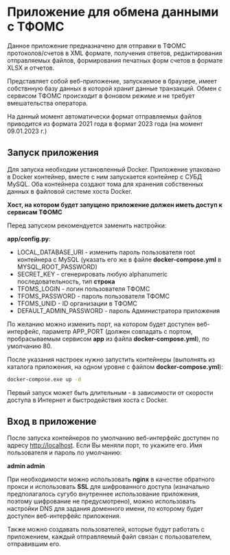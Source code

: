 # Приложение для обмена данными с ТФОМС
Данное приложение предназначено для отправки в ТФОМС протоколов/счетов в XML формате, получения ответов, редактирования отправляемых файлов, формирования печатных форм счетов в формате XLSX и отчетов.

Представляет собой веб-приложение, запускаемое в браузере, имеет собствнную базу данных в которой хранит данные транзакций. Обмен с сервисом ТФОМС происходит в фоновом режиме и не требует вмешательства оператора.

На данный момент автоматически формат отправляемых файлов приводится из формата 2021 года в формат 2023 года (на момент 09.01.2023 г.)

## Запуск приложения

Для запуска необходим установленный Docker. Приложение упаковано в Docker контейнер, вместе с ним запускается контейнер с СУБД MySQL. Оба контейнера создают тома для хранения собственных данных в файловой системе хоста Docker.

**Хост, на котором будет запущено приложение должен иметь доступ к сервисам ТФОМС**

Перед запуском рекомендуется заменить настройки:

**app/config.py**:
- LOCAL_DATABASE_URI - изменить пароль пользователя root контейнера с MySQL (указать его же в файле **docker-compose.yml** в MYSQL_ROOT_PASSWORD)
- SECRET_KEY - сгенерировать любую alphanumeric последовательность, тип **строка**
- TFOMS_LOGIN - логин пользователя ТФОМС
- TFOMS_PASSWORD - пароль пользователя ТФОМС
- TFOMS_UNID - ID организации в ТФОМС
- DEFAULT_ADMIN_PASSWORD - пароль Администратора приложения

По желанию можно изменить порт, на котором будет доступен веб-интерфейс, параметр APP_PORT (должен совпадать с портом, пробрасываемым сервисом **app** из файла **docker-compose.yml**), по умолчанию 80.

После указания настроек нужно запустить контейнеры (выполнять из каталога приложения, на одном уровне с файлом **docker-compose.yml**):

```sh
docker-compose.exe up -d
```

Первый запуск может быть длительным - в зависимости от скорости доступа в Интернет и быстродействия хоста с Docker.

## Вход в приложение

После запуска контейнеров по умолчанию веб-интерфейс доступен по адресу <http://localhost>. Если Вы меняли порт, то укажите его.
Имя пользователя и пароль по умолчанию: 

**admin admin**

При необходимости можно использовать **nginx** в качестве обратного прокси и использовать **SSL** для шифрованного доступа (изначально предполагалось сугубо внутреннее использование приложения, поэтому шифрование не предусмотрено), можно использовать настройки DNS для задания доменного имени, по которому будет доступен веб-интерфейс приложения.

Также можно создавать пользователей, которые будут работать с приложением, каждый отправляемый файл связан с пользователем, отправившим его.